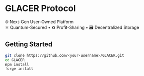 # GLACER Protocol

🌐 Next-Gen User-Owned Platform  
⚛️ Quantum-Secured • ♻️ Profit-Sharing • 🗃️ Decentralized Storage

## Getting Started

```bash
git clone https://github.com/<your-username>/GLACER.git
cd GLACER
npm install
forge install